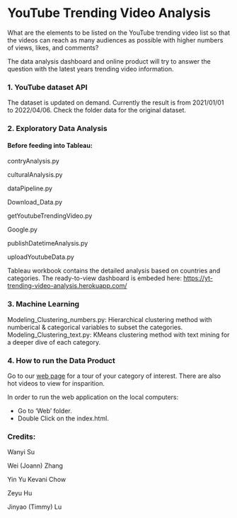 # YouTube Trending Video Analysis
What are the elements to be listed on the YouTube trending video list so that the videos can reach as many audiences as possible with higher numbers of views, likes, and comments?

The data analysis dashboard and online product will try to answer the question with the latest years trending video information.

### 1. YouTube dataset API
The dataset is updated on demand. Currently the result is from 2021/01/01 to 2022/04/06. 
Check the folder data for the original dataset. 


### 2. Exploratory Data Analysis
#### Before feeding into Tableau:
contryAnalysis.py

culturalAnalysis.py

dataPipeline.py

Download_Data.py

getYoutubeTrendingVideo.py

Google.py

publishDatetimeAnalysis.py

uploadYoutubeData.py

Tableau workbook contains the detailed analysis based on countries and categories. The ready-to-view dashboard is embeded here: https://yt-trending-video-analysis.herokuapp.com/

### 3. Machine Learning
Modeling_Clustering_numbers.py: Hierarchical clustering method with numberical & categorical variables to subset the categories. 
Modeling_Clustering_text.py: KMeans clustering method with text mining for a deeper dive of each category. 


### 4. How to run the Data Product
Go to our [web page](https://yt-trending-video-analysis.herokuapp.com/) for a tour of your category of interest. There are also hot videos to view for insparition. 

In order to run the web application on the local computers:
 * Go to ‘Web’ folder.
 * Double Click on the index.html.


### Credits:
Wanyi Su

Wei (Joann) Zhang

Yin Yu Kevani Chow

Zeyu Hu

Jinyao (Timmy) Lu
